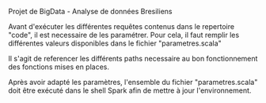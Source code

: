 Projet de BigData - Analyse de données Bresiliens

Avant d'exécuter les différentes requêtes contenus dans le repertoire "code", il est necessaire de les paramétrer.
Pour cela, il faut remplir les différentes valeurs disponibles dans le fichier "parametres.scala"

Il s'agit de referencer les différents paths necessaire au bon fonctionnement des fonctions mises en places.

Après avoir adapté les paramètres, l'ensemble du fichier "parametres.scala" doit être exécuté dans le shell Spark afin de mettre à jour l'environnement.



